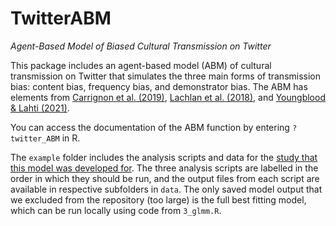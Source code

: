 # TwitterABM
*Agent-Based Model of Biased Cultural Transmission on Twitter*

This package includes an agent-based model (ABM) of cultural transmission on Twitter that simulates the three main forms of transmission bias: content bias, frequency bias, and demonstrator bias. The ABM has elements from [Carrignon et al. (2019)](https://www.nature.com/articles/s41599-019-0295-9), [Lachlan et al. (2018)](https://www.nature.com/articles/s41467-018-04728-1), and [Youngblood & Lahti (2021)](https://www.biorxiv.org/content/10.1101/2021.03.05.434109v1). 

You can access the documentation of the ABM function by entering `?twitter_ABM` in R.

The `example` folder includes the analysis scripts and data for the [study that this model was developed for](https://psyarxiv.com/2jksg/). The three analysis scripts are labelled in the order in which they should be run, and the output files from each script are available in respective subfolders in `data`. The only saved model output that we excluded from the repository (too large) is the full best fitting model, which can be run locally using code from `3_glmm.R`.
